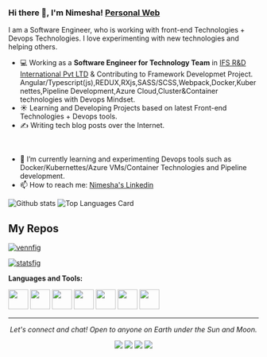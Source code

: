 ### Hi there 👋, I'm Nimesha! [Personal Web](https://www.nimesha.online)

I am a Software Engineer, who is working with front-end Technologies + Devops Technologies. I love experimenting with new technologies and helping others.

- 💻 Working as a **Software Engineer for Technology Team** in [IFS R&D International Pvt LTD](https://www.ifs.com/corp/) & Contributing to Framework Developmet Project. Angular/Typescript(js),REDUX,RXjs,SASS/SCSS,Webpack,Docker,Kubernettes,Pipeline Development,Azure Cloud,Cluster&Container technologies with Devops Mindset.
- ☀️ Learning and Developing Projects based on latest Front-end Technologies + Devops tools.
- ✍️ Writing tech blog posts over the Internet.
<br />

- 🌱 I’m currently learning and experimenting Devops tools such as Docker/Kubernettes/Azure VMs/Container Technologies and Pipeline development.
- 📫 How to reach me: [Nimesha's Linkedin](https://www.linkedin.com/in/nimeshmhj/)


![Github stats](https://github-readme-stats.vercel.app/api?username=nimeshmora&theme=highcontrast&show_icons=true&count_private=true)
![Top Languages Card](https://github-readme-stats.vercel.app/api/top-langs/?username=nimeshmora&layout=compact)

## My Repos

[![vennfig](https://github-readme-stats.vercel.app/api/pin/?username=nimeshmora&repo=cloud-resume-challenge-projects&show_owner=true)](https://github.com/nimeshmora/cloud-resume-challenge-projects)

[![statsfig](https://github-readme-stats.vercel.app/api/pin/?username=nimeshmora&repo=devops-101&show_owner=true)](https://github.com/kodekloudhub/devops-101)

**Languages and Tools:**  

<code><img height="40" src="https://raw.githubusercontent.com/shinokada/shinokada/master/assets/jupyter-notebook.png"></code>
<code><img height="40" src="https://raw.githubusercontent.com/shinokada/shinokada/master/assets/python.png"></code>
<code><img height="40" src="https://raw.githubusercontent.com/shinokada/shinokada/master/assets/rust.png"></code>
<code><img height="40" src="https://raw.githubusercontent.com/shinokada/shinokada/master/assets/javascript.png"></code>
<code><img height="40" src="https://raw.githubusercontent.com/shinokada/shinokada/master/assets/php.png"></code>
<code><img height="40" src="https://raw.githubusercontent.com/shinokada/shinokada/master/assets/visual-studio-code.png"></code>
<code><img height="40" src="https://raw.githubusercontent.com/shinokada/shinokada/master/assets/vim.png"></code>  


<hr>
<p align="center">
  <i>Let's connect and chat! Open to anyone on Earth under the Sun and Moon.</i><p align="center">
    <a href="https://www.linkedin.com/in/nimeshmhj/" alt="Linkedin"><img src="https://github.com/imdhruv99/imdhruv99/blob/master/readme/linkedin.png"></a>
    <a href="https://www.facebook.com/nimesh.jinarajadasa" alt="Facebook"><img src="https://github.com/imdhruv99/imdhruv99/blob/master/readme/facebook.png"></a>
    <a href="https://github.com/nimeshmora" alt="GitHub"><img src="https://github.com/imdhruv99/imdhruv99/blob/master/readme/github.png"></a>
    <a href="https://github.com/nimeshmora" alt="Medium"><img src="https://github.com/imdhruv99/imdhruv99/blob/master/readme/medium.png"></a></p>
</p>

